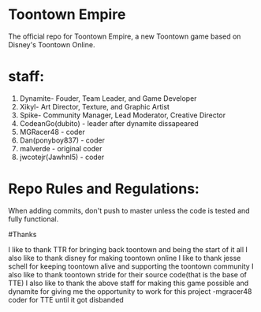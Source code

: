 # Toontown Empire
The official repo for Toontown Empire, a new Toontown game based on Disney's Toontown Online.

# staff:
 
 1. Dynamite-  Fouder,  Team Leader, and Game Developer
 2. Xikyl- Art Director, Texture, and  Graphic Artist
 3. Spike- Community Manager,  Lead Moderator, Creative Director
 4. CodeanGo(dubito) - leader after dynamite dissapeared
 5. MGRacer48 -  coder
 6. Dan(ponyboy837) -  coder
 7. malverde - original coder
 8. jwcotejr(Jawhnl5) -  coder
 
# Repo Rules and Regulations:

When adding commits, don't push to master unless the code is tested and fully functional.

#Thanks

I like to thank TTR for bringing back toontown and being the start of it all
I also like to thank disney for making toontown online
I like to thank jesse schell for keeping toontown alive and supporting the toontown community
I also like to thank toontown stride for their source code(that is the base of TTE)
I also like to thank the above staff for making this game possible and dynamite for giving me the opportunity to work for this project
-mgracer48 coder for TTE until it got disbanded

